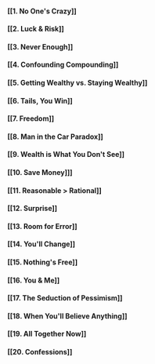 #### [[1. No One's Crazy]]
#### [[2. Luck & Risk]]
#### [[3. Never Enough]]
#### [[4. Confounding Compounding]]
#### [[5. Getting Wealthy vs. Staying Wealthy]]
#### [[6. Tails, You Win]]
#### [[7. Freedom]]
#### [[8. Man in the Car Paradox]]
#### [[9. Wealth is What You Don't See]]
#### [[10. Save Money]]]
#### [[11. Reasonable > Rational]]
#### [[12. Surprise]]
#### [[13. Room for Error]]
#### [[14. You'll Change]]
#### [[15. Nothing's Free]]
#### [[16. You & Me]]
#### [[17. The Seduction of Pessimism]]
#### [[18. When You'll Believe Anything]]
#### [[19. All Together Now]]
#### [[20. Confessions]]

